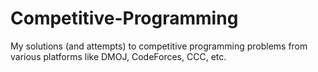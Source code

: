 # Competitive-Programming
My solutions (and attempts) to competitive programming problems from various platforms like DMOJ, CodeForces, CCC, etc.
